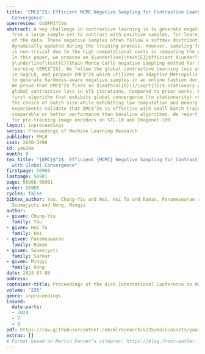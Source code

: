 ```yaml
---
title: 'EMC$^2$: Efficient MCMC Negative Sampling for Contrastive Learning with Global
  Convergence'
openreview: GxOFM3f5Vm
abstract: A key challenge in contrastive learning is to generate negative samples
  from a large sample set to contrast with positive samples, for learning better encoding
  of the data. These negative samples often follow a softmax distribution which are
  dynamically updated during the training process. However, sampling from this distribution
  is non-trivial due to the high computational costs in computing the partition function.
  In this paper, we propose an $\underline{\text{E}}$fficient $\underline{\text{M}}$arkov
  $\underline{\text{C}}$hain Monte Carlo negative sampling method for $\underline{\text{C}}$ontrastive
  learning (EMC$^2$). We follow the global contrastive learning loss as introduced
  in SogCLR, and propose EMC$^2$ which utilizes an adaptive Metropolis-Hastings subroutine
  to generate hardness-aware negative samples in an online fashion during the optimization.
  We prove that EMC$^2$ finds an $\mathcal{O}(1/\sqrt{T})$-stationary point of the
  global contrastive loss in $T$ iterations. Compared to prior works, EMC$^2$ is the
  first algorithm that exhibits global convergence (to stationarity) regardless of
  the choice of batch size while exhibiting low computation and memory cost. Numerical
  experiments validate that EMC$^2$ is effective with small batch training and achieves
  comparable or better performance than baseline algorithms. We report the results
  for pre-training image encoders on STL-10 and Imagenet-100.
layout: inproceedings
series: Proceedings of Machine Learning Research
publisher: PMLR
issn: 2640-3498
id: yau24a
month: 0
tex_title: "{EMC}$^2$: Efficient {MCMC} Negative Sampling for Contrastive Learning
  with Global Convergence"
firstpage: 56966
lastpage: 56981
page: 56966-56981
order: 56966
cycles: false
bibtex_author: Yau, Chung-Yiu and Wai, Hoi To and Raman, Parameswaran and Sarkar,
  Soumajyoti and Hong, Mingyi
author:
- given: Chung-Yiu
  family: Yau
- given: Hoi To
  family: Wai
- given: Parameswaran
  family: Raman
- given: Soumajyoti
  family: Sarkar
- given: Mingyi
  family: Hong
date: 2024-07-08
address:
container-title: Proceedings of the 41st International Conference on Machine Learning
volume: '235'
genre: inproceedings
issued:
  date-parts:
  - 2024
  - 7
  - 8
pdf: https://raw.githubusercontent.com/mlresearch/v235/main/assets/yau24a/yau24a.pdf
extras: []
# Format based on Martin Fenner's citeproc: https://blog.front-matter.io/posts/citeproc-yaml-for-bibliographies/
---
```

